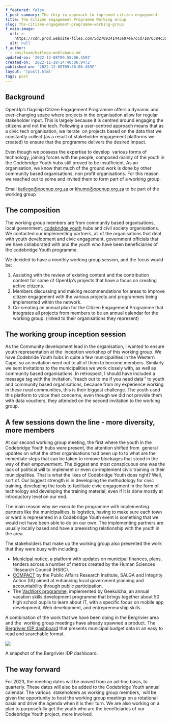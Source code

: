 ```yaml
---
f_featured: false
f_post-summary: The chip-in approach to improved citizen engagement.
title: The Citizen Engagement Programme Working Group
slug: the-citizen-engagement-programme-working-group
f_main-image:
  url: >-
    https://cdn.prod.website-files.com/5d2709341443e07ee7ccd710/6384c3ae53712bfa5c211156_Untitled%20design%20(1)%20(1).png
  alt: null
f_author:
  - cms/team/katlego-mohlabane.md
updated-on: '2022-12-08T09:58:06.459Z'
created-on: '2022-11-28T14:40:06.947Z'
published-on: '2022-12-08T09:58:06.459Z'
layout: '[post].html'
tags: post
---
```


**Background**
--------------

OpenUp’s flagship Citizen Engagement Programme offers a dynamic and ever-changing space where projects in the organisation allow for regular stakeholder input. This is largely because it is centred around engaging the citizens and not the tech. Following a user-centred approach means that as a civic tech organisation, we iterate  on projects based on the data that we constantly collect (as a result of stakeholder engagement platforms we created) to ensure that the programme delivers the desired impact.

Even though we possess the expertise to develop  various forms of technology, joining forces with the people, composed mainly of the youth in the Codebridge Youth hubs still proved to be insufficient. As an organisation, we know that much of the ground work is done by other community based organisations, non profit organisations. For this reason we reached out to some and invited them to form part of a working group.

Email [katlego@openup.org.za](http://katlego@openup.org.za) or [khumo@openup.org.za](http://khumo@openuporg.za) to be part of the working group

**The composition**
-------------------

The working group members are from community based organisations, local government, [codebridge youth](https://codebridgeyouth.org.za/) hubs and civil society organisations. We contacted our implementing partners, all of the organisations that deal with youth development and civic engagement, government officials that we have collaborated with and the youth who have been beneficiaries of the\`codebridge Youth programme.

We decided to have a monthly working group session, and the focus would be:

1.  Assisting with the review of existing content and the contribution content for some of OpenUp’s projects that have a focus on creating active citizens.
2.  Members discussing and making recommendations for areas to improve citizen engagement with the various projects and programmes being implemented within the network.
3.  Co-creating an annual plan for the Citizen Engagement Programme that integrates all projects from members to be an annual calendar for the working group. (linked to their organisations they represent) 

**The working group inception** session 
----------------------------------------

As the Community development lead in the organisation, I wanted to ensure youth representation at the  inception workshop of this working group. We have Codebride Youth hubs in quite a few municipalities in the Western Cape, so an invitation went out to all of them to become members. Similarly we sent invitations to the municipalities we work closely with, as well as community based organisations. In retrospect, I should have included a message tag with the invitation, “reach out to me if you need data'' to youth and community based organisations, because from my experience working in these rural communities, this is their biggest challenge. The youth used this platform to voice their concerns, even though we did not provide them with data vouchers, they attended on the second invitation to the working group.

**A few sessions down the line - more diversity, more members**
---------------------------------------------------------------

At our second working group meeting, the first where the youth in the Codebridge Youth hubs were present, the attention shifted from  general updates on what the other organisations had been up to to what are the immediate steps that can be taken to remove blockages that stood in the way of their empowerment. The biggest and most conspicuous one was the lack of political will to implement or even co-implement civic training in their municipalities. That is what the likes of Codebridge Youth does right? Well, sort of. Our biggest strength is in developing the methodology for civic training, developing the tools to facilitate civic engagement in the form of technology and developing the training material, even if it is done mostly at introductory level on our end. 

The main reason why we execute the programme with implementing partners like the municipalities, is logistics, having to make sure each town or ward is represented in a Codebridge Youth event is something that we would not have been able to do on our own. The implementing partners are usually locally based and have a preexisting relationship with the youth in the area.

The stakeholders that make up the working group also presented the work that they were busy with including:

*   [Municipal notice,](https://twitter.com/MunicipalNotice) a platform with updates on municipal finances, plans, tenders across a number of metros created by the Human Sciences \`Research Council (HSRC).
*   [COMPACT](https://pari.org.za/compact/) by the Public Affairs Research Institute, SALGA and Integrity Action (IA) aimed at enhancing local government planning and accountability through public participation.
*   The [VacWork programme,](https://www.geekulcha.dev/events) implemented by Geekulcha, an annual vacation skills development programme that brings together about 50 high school pupils to learn about IT, with a specific focus on mobile app development, Web development, and entrepreneurship skills.

A combination of the work that we have been doing in the Bergrivier area and the  working group meetings have already spawned a product. The [Bergrivier IDP dashboard](https://theinitiative.org.za/idp-dashboard/) that presents municipal budget data in an easy to read and searchable format.

![](/assets/images/downloaded/6384c3db30aa4b20b2997456_729y8bY6mELFQ1ppI1DhiKJcGYOtFKohBv_QTn8AqaGZss3uDKIU_DFannDApX3yYyr04eBrOBGuH1kNqtCR1trTLxUL91t4LxjyRhvO3Fxh70hTcCRJF6HM2aZaEW8_cuvMwGsrfO8PrxMQyyqd5T4hiwRNOGMKlZBPQDjDj6xkeFDvrwFd-abCt3Eylg.png)

A snapshot of the Bergrivier IDP dashboard.

**The way forward**
-------------------

For 2023, the meeting dates will be moved from an ad-hoc basis, to quarterly. These dates will also be added to the Codebridge Youth annual calendar. The various  stakeholders as working group members,  will be given the opportunity to host the working group meetings on a rotational basis and drive the agenda when it is their turn. We are also working on a plan to purposefully get the youth who are the beneficiaries of our Codebridge Youth project, more involved.
